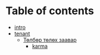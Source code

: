 # Table of contents

* [intro](README.md)
* [tenant](tenant/README.md)
  * [Төлбөр төлөх заавар](tenant/payment/README.md)
    * [karma](tenant/payment/karma.md)
